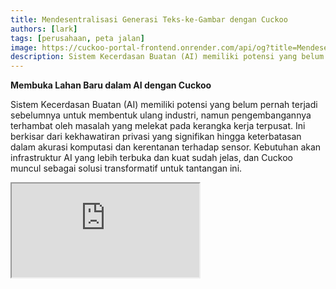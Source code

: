 ```yaml
---
title: Mendesentralisasi Generasi Teks-ke-Gambar dengan Cuckoo
authors: [lark]
tags: [perusahaan, peta jalan]
image: https://cuckoo-portal-frontend.onrender.com/api/og?title=Mendesentralisasi%20Generasi%20Teks-ke-Gambar%20dengan%20Cuckoo
description: Sistem Kecerdasan Buatan (AI) memiliki potensi yang belum pernah terjadi sebelumnya untuk membentuk ulang industri, namun pengembangannya terhambat oleh masalah yang melekat pada kerangka kerja terpusat. Ini berkisar dari kekhawatiran privasi yang signifikan hingga keterbatasan dalam akurasi komputasi dan kerentanan terhadap sensor.
---
```


**Membuka Lahan Baru dalam AI dengan Cuckoo**

Sistem Kecerdasan Buatan (AI) memiliki potensi yang belum pernah terjadi sebelumnya untuk membentuk ulang industri, namun pengembangannya terhambat oleh masalah yang melekat pada kerangka kerja terpusat. Ini berkisar dari kekhawatiran privasi yang signifikan hingga keterbatasan dalam akurasi komputasi dan kerentanan terhadap sensor. Kebutuhan akan infrastruktur AI yang lebih terbuka dan kuat sudah jelas, dan Cuckoo muncul sebagai solusi transformatif untuk tantangan ini.

<div style={{ position: "relative", paddingTop: "56.25%" }}>
  <iframe
    src="https://customer-wmy0lgubd5pjy3fx.cloudflarestream.com/d5b2ca9a50526dd1151e5126cd212dcd/iframe?poster=https%3A%2F%2Fcustomer-wmy0lgubd5pjy3fx.cloudflarestream.com%2Fd5b2ca9a50526dd1151e5126cd212dcd%2Fthumbnails%2Fthumbnail.jpg%3Ftime%3D%26height%3D600"
    loading="lazy"
    style={{
      border: "none",
      position: "absolute",
      top: 0,
      left: 0,
      height: "100%",
      width: "100%"
    }}
    allow="accelerometer; gyroscope; autoplay; encrypted-media; picture-in-picture;"
    allowFullScreen="true"
  />
</div>

### Mengapa Kami Membangun Platform Cuckoo?

Cuckoo mewakili lompatan inovatif ke depan, membangun infrastruktur AI terdesentralisasi yang mendorong model tata kelola yang didorong oleh komunitas. Pendekatan ini menangani aspek-aspek penting dari keamanan, pendanaan, keselarasan strategis, dan evolusi berkelanjutan dari model AI, membuka jalan bagi era baru kecerdasan terdesentralisasi.

#### Mengatasi Sensor

Cuckoo memungkinkan terobosan dalam aksesibilitas, memungkinkan aplikasi AI melampaui batas geografis dan menghindari jaringan yang membatasi, sehingga mendemokratisasi akses ke teknologi AI mutakhir di seluruh dunia.

#### Memprioritaskan Privasi

Di jantung etos Cuckoo adalah komitmen terhadap privasi pengguna, yang dicapai melalui metode statistik dan kriptografi canggih yang mempertahankan kinerja tinggi sambil melindungi data pengguna.

#### Memastikan Kepercayaan melalui Verifikasi Komprehensif

Cuckoo memperkenalkan protokol validasi ketat yang meningkatkan keaslian dan keandalan hasil yang dihasilkan oleh model AI, terlepas dari kompleksitas atau sifat dasarnya.

### Desentralisasi Teknis AI dengan Cuckoo

#### Ekosistem AI Cuckoo

Memanfaatkan teknologi blockchain, ekosistem AI Cuckoo mendistribusikan tugas AI ke seluruh jaringan Penambang sementara Koordinator mengawasi kualitas dan relevansi hasil. Ekosistem ini beroperasi pada Cuckoo Pay, sistem pembayaran berbasis blockchain yang memfasilitasi transaksi yang lancar di dalam platform.

<img src="/img/cuckoo-ai-architecture.webp" className="rounded border-2" alt="Platform AI Multimodal Terdesentralisasi Cuckoo"/>

#### Komponen Utama Ekosistem Cuckoo

- **Penambang**: Entitas yang menjalankan tugas AI menggunakan sumber daya komputasi mereka.
- **Pembuat Aplikasi (Node Koordinator)**: Pengembang yang membuat aplikasi AI dan mengelola distribusi tugas serta kontrol kualitas.
- **Stakers**: Peserta yang mempertaruhkan token untuk mendukung Penambang dan koordinator yang dapat dipercaya.
- **Kontrak Staking**: Kontrak pintar di mana Penambang dan koordinator mendaftar dan dipilih oleh stakers.
- **Penyimpanan Blob**: Solusi terdesentralisasi untuk menyimpan hasil tugas AI.
- **Cuckoo Pay**: Sistem pembayaran untuk semua transaksi dalam ekosistem Cuckoo.

### Alur Kerja

1. **Pendaftaran dan Staking**: Penambang dan Pembuat Aplikasi mendaftar dengan kontrak staking dan mempertaruhkan token.
2. **Penugasan Tugas**: Koordinator menetapkan tugas kepada Penambang, yang kemudian menjalankan tugas dan mengunggah hasilnya ke Penyimpanan Blob.
3. **Validasi dan Pembayaran**: Koordinator memvalidasi hasil dan memulai pembayaran melalui Cuckoo Pay.
4. **Tata Kelola dan Kepatuhan**: Platform ini mencakup mekanisme seperti kondisi slashing untuk menangani ketidakpatuhan dan memastikan integritas ekosistem.

### Bagaimana Memulai?

Untuk pengguna AI, kunjungi https://cuckoo.network/tg. Klaim poin gratis Anda dengan `/faucet` dan kemudian `/imagine <prompt>` gambar yang ingin Anda buat.

> \- /tip \<0x.. atau @username\> \<jumlah\> : beri tip ke alamat penerima atau telegram @username
>
> \- /balance : tampilkan saldo dompet akun saat ini
>
> \- /imagine \<prompt\> : buat gambar sesuai dengan prompt Anda
>
> \- /faucet : klaim poin gratis harian Anda

<img src="https://cuckoo-network.b-cdn.net/cuckoo-telegram.webp" className="rounded border-2" alt="Platform AI Multimodal Terdesentralisasi Cuckoo"/>

Untuk penambang dan pembuat Aplikasi AI, berlanggananlah buletin berikut untuk pembaruan di masa depan.

<iframe
src="https://cuckoonetwork.substack.com/embed"
width={480}
height={320}
style={{ border: "1px solid #EEE", background: "white" }}
frameBorder={0}
scrolling="no"
/>

### Kesimpulan

Cuckoo bukan hanya platform tetapi pergeseran paradigma dalam cara AI dikembangkan dan diterapkan, menekankan desentralisasi, privasi, dan tata kelola komunitas. Dengan mengubah lanskap pengembangan AI, Cuckoo menetapkan panggung untuk masa depan teknologi yang lebih adil dan dapat diakses.

Infrastruktur terbuka Cuckoo mendukung masa depan AI yang lebih inklusif, aman, dan efisien, menjanjikan dampak mendalam di berbagai sektor dan pasar global.
